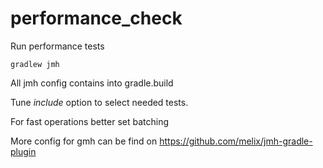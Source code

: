 # performance_check

Run performance tests

```
gradlew jmh
```

All jmh config contains into gradle.build

Tune _include_ option to select needed tests.

For fast operations better set batching

More config for gmh can be find on https://github.com/melix/jmh-gradle-plugin

